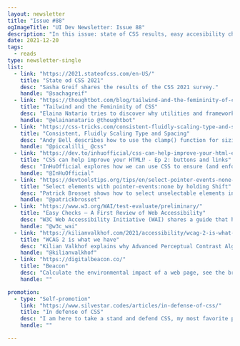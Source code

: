 ```yaml
---
layout: newsletter
title: "Issue #88"
ogImageTitle: "UI Dev Newsletter: Issue 88"
description: "In this issue: state of CSS results, easy accesibility checks, environmental impact of a web page, and more."
date: 2021-12-20
tags:
  - reads
type: newsletter-single
list:
  - link: "https://2021.stateofcss.com/en-US/"
    title: "State od CSS 2021"
    desc: "Sasha Greif shares the results of the CSS 2021 survey."
    handle: "@sachagreif"
  - link: "https://thoughtbot.com/blog/tailwind-and-the-femininity-of-css"
    title: "Tailwind and the Femininity of CSS"
    desc: "Elaina Natario tries to discover why utilities and frameworks such as Tailwind are often met with bandwagon attacks from its community."
    handle: "@elainanatario @thoughtbot"
  - link: "https://css-tricks.com/consistent-fluidly-scaling-type-and-spacing/"
    title: "Consistent, Fluidly Scaling Type and Spacing"
    desc: "Andy Bell describes how to use the clamp() function for sizing scale."
    handle: "@piccalilli_ @css"
  - link: "https://dev.to/inhuofficial/css-can-help-improve-your-html-ep-2-buttons-and-links-21m9"
    title: "CSS can help improve your HTML⁉ - Ep 2: buttons and links"
    desc: "InHuOfficial explores how we can use CSS to ensure (and enforce) that we are using button and anchor elements correctly."
    handle: "@InHuOfficial"
  - link: "https://devtoolstips.org/tips/en/select-pointer-events-none-elements/"
    title: "Select elements with pointer-events:none by holding Shift"
    desc: "Patrick Brosset shows how to select unselectable elements in Chrome and Edge DevTools."
    handle: "@patrickbrosset"
  - link: "https://www.w3.org/WAI/test-evaluate/preliminary/"
    title: "Easy Checks – A First Review of Web Accessibility"
    desc: "W3C Web Accessibility Initiative (WAI) shares a guide that helps you start to assess the accessibility of a web page."
    handle: "@w3c_wai"
  - link: "https://kilianvalkhof.com/2021/accessibility/wcag-2-is-what-we-have/"
    title: "WCAG 2 is what we have"
    desc: "Kilian Valkhof explains why Advanced Perceptual Contrast Algorithm is not yet implemented in the Polypane browser."
    handle: "@kilianvalkhof"
  - link: "https://digitalbeacon.co/"
    title: "Beacon"
    desc: "Calculate the environmental impact of a web page, see the breakdown and learn what measures can be taken to improve it."
    handle: ""

promotion:
  - type: "Self-promotion"
    link: "https://www.silvestar.codes/articles/in-defense-of-css/"
    title: "In defense of CSS"
    desc: "I am here to take a stand and defend CSS, my most favorite programming language."
    handle: ""

---
```

